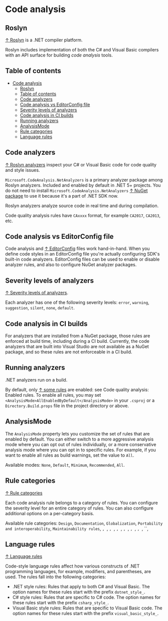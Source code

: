 # Code analysis

## Roslyn

[↑ Roslyn](https://github.com/dotnet/roslyn) is a .NET compiler platform.

Roslyn includes implementation of both the C# and Visual Basic compilers with an API surface for building *code analysis* tools.

## Table of contents

- [Code analysis](#code-analysis)
  - [Roslyn](#roslyn)
  - [Table of contents](#table-of-contents)
  - [Code analyzers](#code-analyzers)
  - [Code analysis vs EditorConfig file](#code-analysis-vs-editorconfig-file)
  - [Severity levels of analyzers](#severity-levels-of-analyzers)
  - [Code analysis in CI builds](#code-analysis-in-ci-builds)
  - [Running analyzers](#running-analyzers)
  - [AnalysisMode](#analysismode)
  - [Rule categories](#rule-categories)
  - [Language rules](#language-rules)

## Code analyzers

[↑ Roslyn analyzers](https://github.com/dotnet/roslyn-analyzers) inspect your C# or Visual Basic code for code quality and style issues.

`Microsoft.CodeAnalysis.NetAnalyzers` is a primary analyzer package among Roslyn analyzers. Included and enabled by default in .NET 5+ projects. You do not need to install `Microsoft.CodeAnalysis.NetAnalyzers` [↑ NuGet package](https://www.nuget.org/packages/Microsoft.CodeAnalysis.NetAnalyzers) to use it because it's a part of .NET SDK now.

Roslyn analyzers analyze source code in real time and during compilation.

Code quality analysis rules have `CAxxxx` format, for example `CA2017`, `CA2013`, etc.

## Code analysis vs EditorConfig file

Code analysis and [↑ EditorConfig](https://editorconfig.org) files work hand-in-hand. When you define code styles in an EditorConfig file you're actually configuring SDK's built-in code analyzers. EditorConfig files can be used to enable or disable analyzer rules, and also to configure NuGet analyzer packages.

## Severity levels of analyzers

[↑ Severity levels of analyzers](https://docs.microsoft.com/en-us/visualstudio/code-quality/roslyn-analyzers-overview#severity-levels-of-analyzers).

Each analyzer has one of the following severity levels: `error`, `warning`,  `suggestion`, `silent`, `none`, `default`.

## Code analysis in CI builds

For analyzers that are installed from a NuGet package, those rules are enforced at build time, including during a CI build. Currently, the code analyzers that are built into Visual Studio are not available as a NuGet package, and so these rules are not enforceable in a CI build.

## Running analyzers

.NET analyzers run on a build.

By default, only [↑ some rules](https://docs.microsoft.com/en-us/dotnet/fundamentals/code-analysis/overview#enabled-rules) are enabled: see Code quality analysis: Enabled rules. To enable all rules, you may set `<AnalysisMode>AllEnabledByDefault</AnalysisMode>` in your `.csproj` or a `Directory.Build.props` file in the project directory or above.

## AnalysisMode

The `AnalysisMode` property lets you customize the set of rules that are enabled by default. You can either switch to a more aggressive analysis mode where you can opt out of rules individually, or a more conservative analysis mode where you can opt in to specific rules. For example, if you want to enable all rules as build warnings, set the value to `All`.

Available modes: `None`, `Default`, `Minimum`, `Recommended`, `All`.

## Rule categories

[↑ Rule categories](https://docs.microsoft.com/en-us/dotnet/fundamentals/code-analysis/categories)

Each code analysis rule belongs to a category of rules. You can configure the severity level for an entire category of rules. You can also configure additional options on a per-category basis.

Available rule categories: `Design`, `Documentation`, `Globalization`, `Portability and interoperability`, `Maintainability rules`, ``, ``, ``, ``, ``, ``, ``, ``, ``, ``, ``, ``, ``,

## Language rules

[↑ Language rules](https://docs.microsoft.com/en-us/dotnet/fundamentals/code-analysis/style-rules/language-rules)

Code-style language rules affect how various constructs of .NET programming languages, for example, modifiers, and parentheses, are used. The rules fall into the following categories:

- .NET style rules: Rules that apply to both C# and Visual Basic. The option names for these rules start with the prefix `dotnet_style_`.
- C# style rules: Rules that are specific to C# code. The option names for these rules start with the prefix `csharp_style_`.
- Visual Basic style rules: Rules that are specific to Visual Basic code. The option names for these rules start with the prefix `visual_basic_style_`.
